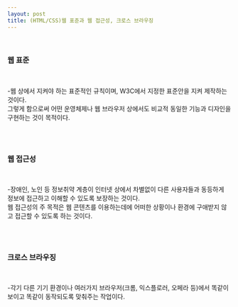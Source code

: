 ```yaml
---
layout: post
title: (HTML/CSS)웹 표준과 웹 접근성, 크로스 브라우징
---
```


<br>

### 웹 표준

<br>

-웹 상에서 지켜야 하는 표준적인 규칙이며, W3C에서 지정한 표준안을 지켜 제작하는 것이다.  
그렇게 함으로써 어떤 운영체제나 웹 브라우저 상에서도 비교적 동일한 기능과 디자인을 구현하는 것이 목적이다. 

<br>
<br>

### 웹 접근성

<br>

-장애인, 노인 등 정보취약 계층이 인터넷 상에서 차별없이 다른 사용자들과 동등하게 정보에 접근하고 이해할 수 있도록 보장하는 것이다.   
웹 접근성의 주 목적은 웹 콘텐츠를 이용하는데에 어떠한 상황이나 환경에 구애받지 않고 접근할 수 있도록 하는 것이다.   

<br>
<br>

### 크로스 브라우징

<br>

-각기 다른 기기 환경이나 여러가지 브라우저(크롬, 익스플로러, 오페라 등)에서 똑같이 보이고 똑같이 동작되도록 맞춰주는 작업이다.

<br>
